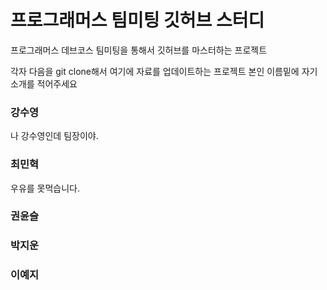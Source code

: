 # 프로그래머스 팀미팅 깃허브 스터디

프로그래머스 데브코스 팀미팅을 통해서 깃허브를 마스터하는 프로젝트

각자 다음을 git clone해서 여기에 자료를 업데이트하는 프로젝트
본인 이름밑에 자기 소개를 적어주세요

### 강수영

나 강수영인데 팀장이야.

### 최민혁

우유를 못먹습니다.

### 권윤슬

### 박지운

### 이예지
